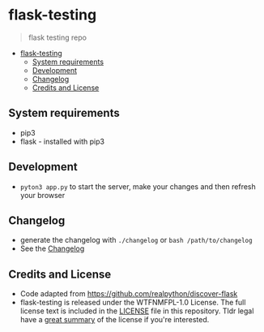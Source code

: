 # flask-testing

> flask testing repo

- [flask-testing](#flask-testing)
  - [System requirements](#system-requirements)
  - [Development](#development)
  - [Changelog](#changelog)
  - [Credits and License](#credits-and-license)

## System requirements

- pip3
- flask - installed with pip3

## Development

- `pyton3 app.py` to start the server, make your changes and then refresh your browser



## Changelog

- generate the changelog with `./changelog` or `bash /path/to/changelog`
- See the [Changelog](/CHANGELOG)

## Credits and License

- Code adapted from <https://github.com/realpython/discover-flask>
- flask-testing is released under the WTFNMFPL-1.0 License. The full license text is included in the [LICENSE](LICENSE) file in this repository. Tldr legal have a [great summary](https://tldrlegal.com/license/do-what-the-fuck-you-want-to-but-it's-not-my-fault-public-license-v1-(wtfnmfpl-1.0)) of the license if you're interested.